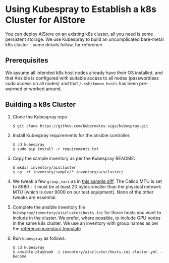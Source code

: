 # Using Kubespray to Establish a k8s Cluster for AIStore

You can deploy AIStore on an existing k8s cluster, all you need is some persistent
storage. We use Kubespray to build an uncomplicated bare-metal k8s cluster - some
details follow, for reference.

## Prerequisites

We assume all intended k8s host nodes already have their OS installed, and that Ansible
is configured with suitable access to all nodes (passwordless sudo access on all nodes)
and that `/.ssh/known_hosts` has been pre-warmed or worked around.

## Building a k8s Cluster

1. Clone the Kubespray repo 
   ```console
   $ git clone https://github.com/kubernetes-sigs/kubespray.git
   ```

1. Install Kubespray requirements for the ansible controller:
   ```console
   $ cd kubespray
   $ sudo pip install -r requirements.txt
   ```

1. Copy the sample inventory as per the Kubespray README:
   ```console
   $ mkdir inventory/aiscluster
   $ cp -rf inventory/sample/* inventory/aiscluster/
   ```

1. We tweak a few `group_vars` as in [this sample diff](ais.diff). The Calico MTU is set to 8980 - it must be at least 20 bytes smaller than the physical netowrk MTU (which is over 9000
on our test equipment). None of the other tweaks are essential.

1. Complete the ansible inventory file `kubespray/inventory/aiscluster\hosts.ini` for those
   hosts you want to include in the cluster. We prefer, where possible, to include GPU
   nodes in the same k8s cluster. We use an inventory with group names as per
   the [reference inventory template](hosts.ini)

5. Run `kubespray` as follows:
   ```console
   $ cd kubespray
   $ ansible-playbook -i inventory/aiscluster/hosts.ini cluster.yml --become
   ```